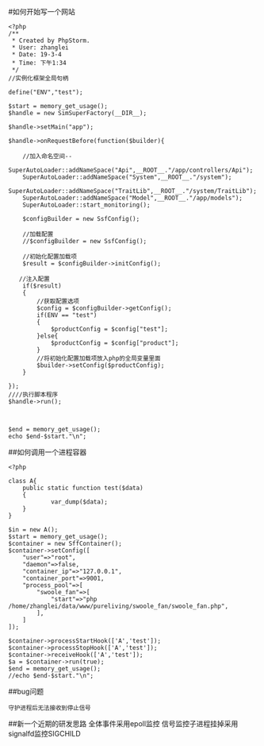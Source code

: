 
#如何开始写一个网站


    <?php
    /**
     * Created by PhpStorm.
     * User: zhanglei
     * Date: 19-3-4
     * Time: 下午1:34
     */
    //实例化框架全局句柄

    define("ENV","test");

    $start = memory_get_usage();
    $handle = new SimSuperFactory(__DIR__);

    $handle->setMain("app");

    $handle->onRequestBefore(function($builder){

        //加入命名空间--
        SuperAutoLoader::addNameSpace("Api",__ROOT__."/app/controllers/Api");
        SuperAutoLoader::addNameSpace("System",__ROOT__."/system");
        SuperAutoLoader::addNameSpace("TraitLib",__ROOT__."/system/TraitLib");
        SuperAutoLoader::addNameSpace("Model",__ROOT__."/app/models");
        SuperAutoLoader::start_monitoring();

        $configBuilder = new SsfConfig();

        //加载配置
        //$configBuilder = new SsfConfig();

        //初始化配置加载项
        $result = $configBuilder->initConfig();

       //注入配置
        if($result)
        {
            //获取配置选项
            $config = $configBuilder->getConfig();
            if(ENV == "test")
            {
                $productConfig = $config["test"];
            }else{
                $productConfig = $config["product"];
            }
            //将初始化配置加载项放入php的全局变量里面
            $builder->setConfig($productConfig);
        }

    });
    ////执行脚本程序
    $handle->run();



    $end = memory_get_usage();
    echo $end-$start."\n";


##如何调用一个进程容器

    <?php

    class A{
        public static function test($data)
        {
                var_dump($data);
        }
    }

    $in = new A();
    $start = memory_get_usage();
    $container = new SffContainer();
    $container->setConfig([
        "user"=>"root",
        "daemon"=>false,
        "container_ip"=>"127.0.0.1",
        "container_port"=>9001,
        "process_pool"=>[
            "swoole_fan"=>[
                "start"=>"php /home/zhanglei/data/www/pureliving/swoole_fan/swoole_fan.php",
            ],
        ]
    ]);

    $container->processStartHook(['A','test']);
    $container->processStopHook(['A','test']);
    $container->receiveHook(['A','test']);
    $a = $container->run(true);
    $end = memory_get_usage();
    //echo $end-$start."\n";



##bug问题

    守护进程后无法接收到停止信号

##新一个近期的研发思路 全体事件采用epoll监控 信号监控子进程挂掉采用signalfd监控SIGCHILD